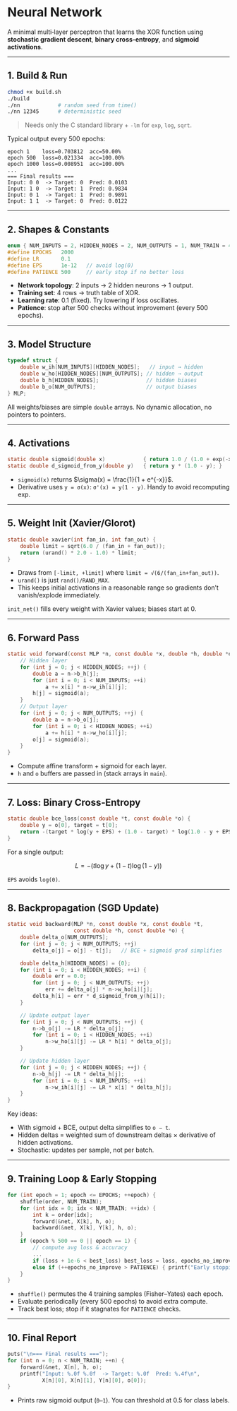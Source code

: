# Neural Network

A minimal multi‑layer perceptron that learns the XOR function using **stochastic gradient descent**, **binary cross‑entropy**, and **sigmoid activations**.

---

## 1. Build & Run

```bash
chmod +x build.sh
./build
./nn            # random seed from time()
./nn 12345      # deterministic seed
```

> Needs only the C standard library + `-lm` for `exp`, `log`, `sqrt`.

Typical output every 500 epochs:

```
epoch 1    loss=0.703812  acc=50.00%
epoch 500  loss=0.021334  acc=100.00%
epoch 1000 loss=0.008951  acc=100.00%
...
=== Final results ===
Input: 0 0  -> Target: 0  Pred: 0.0103
Input: 1 0  -> Target: 1  Pred: 0.9834
Input: 0 1  -> Target: 1  Pred: 0.9891
Input: 1 1  -> Target: 0  Pred: 0.0122
```

---

## 2. Shapes & Constants

```c
enum { NUM_INPUTS = 2, HIDDEN_NODES = 2, NUM_OUTPUTS = 1, NUM_TRAIN = 4 };
#define EPOCHS   2000
#define LR       0.1
#define EPS      1e-12   // avoid log(0)
#define PATIENCE 500     // early stop if no better loss
```

* **Network topology**: 2 inputs → 2 hidden neurons → 1 output.
* **Training set**: 4 rows → truth table of XOR.
* **Learning rate**: 0.1 (fixed). Try lowering if loss oscillates.
* **Patience**: stop after 500 checks without improvement (every 500 epochs).

---

## 3. Model Structure

```c
typedef struct {
    double w_ih[NUM_INPUTS][HIDDEN_NODES];   // input → hidden
    double w_ho[HIDDEN_NODES][NUM_OUTPUTS]; // hidden → output
    double b_h[HIDDEN_NODES];               // hidden biases
    double b_o[NUM_OUTPUTS];                // output biases
} MLP;
```

All weights/biases are simple `double` arrays. No dynamic allocation, no pointers to pointers.

---

## 4. Activations

```c
static double sigmoid(double x)            { return 1.0 / (1.0 + exp(-x)); }
static double d_sigmoid_from_y(double y)   { return y * (1.0 - y); }
```

* `sigmoid(x)` returns $\sigma(x) = \frac{1}{1 + e^{-x}}$.
* Derivative uses `y = σ(x)`: `σ'(x) = y(1 - y)`. Handy to avoid recomputing exp.

---

## 5. Weight Init (Xavier/Glorot)

```c
static double xavier(int fan_in, int fan_out) {
    double limit = sqrt(6.0 / (fan_in + fan_out));
    return (urand() * 2.0 - 1.0) * limit;
}
```

* Draws from `[-limit, +limit]` where `limit = √(6/(fan_in+fan_out))`.
* `urand()` is just `rand()/RAND_MAX`.
* This keeps initial activations in a reasonable range so gradients don’t vanish/explode immediately.

`init_net()` fills every weight with Xavier values; biases start at 0.

---

## 6. Forward Pass

```c
static void forward(const MLP *n, const double *x, double *h, double *o) {
    // Hidden layer
    for (int j = 0; j < HIDDEN_NODES; ++j) {
        double a = n->b_h[j];
        for (int i = 0; i < NUM_INPUTS; ++i)
            a += x[i] * n->w_ih[i][j];
        h[j] = sigmoid(a);
    }
    // Output layer
    for (int j = 0; j < NUM_OUTPUTS; ++j) {
        double a = n->b_o[j];
        for (int i = 0; i < HIDDEN_NODES; ++i)
            a += h[i] * n->w_ho[i][j];
        o[j] = sigmoid(a);
    }
}
```

* Compute affine transform + sigmoid for each layer.
* `h` and `o` buffers are passed in (stack arrays in `main`).

---

## 7. Loss: Binary Cross‑Entropy

```c
static double bce_loss(const double *t, const double *o) {
    double y = o[0], target = t[0];
    return -(target * log(y + EPS) + (1.0 - target) * log(1.0 - y + EPS));
}
```

For a single output:

$$
L = -\big(t\log y + (1-t)\log(1-y)\big)
$$

`EPS` avoids `log(0)`.

---

## 8. Backpropagation (SGD Update)

```c
static void backward(MLP *n, const double *x, const double *t,
                     const double *h, const double *o) {
    double delta_o[NUM_OUTPUTS];
    for (int j = 0; j < NUM_OUTPUTS; ++j)
        delta_o[j] = o[j] - t[j];   // BCE + sigmoid grad simplifies

    double delta_h[HIDDEN_NODES] = {0};
    for (int i = 0; i < HIDDEN_NODES; ++i) {
        double err = 0.0;
        for (int j = 0; j < NUM_OUTPUTS; ++j)
            err += delta_o[j] * n->w_ho[i][j];
        delta_h[i] = err * d_sigmoid_from_y(h[i]);
    }

    // Update output layer
    for (int j = 0; j < NUM_OUTPUTS; ++j) {
        n->b_o[j] -= LR * delta_o[j];
        for (int i = 0; i < HIDDEN_NODES; ++i)
            n->w_ho[i][j] -= LR * h[i] * delta_o[j];
    }

    // Update hidden layer
    for (int j = 0; j < HIDDEN_NODES; ++j) {
        n->b_h[j] -= LR * delta_h[j];
        for (int i = 0; i < NUM_INPUTS; ++i)
            n->w_ih[i][j] -= LR * x[i] * delta_h[j];
    }
}
```

Key ideas:

* With sigmoid + BCE, output delta simplifies to `o − t`.
* Hidden deltas = weighted sum of downstream deltas × derivative of hidden activations.
* Stochastic: updates per sample, not per batch.

---

## 9. Training Loop & Early Stopping

```c
for (int epoch = 1; epoch <= EPOCHS; ++epoch) {
    shuffle(order, NUM_TRAIN);
    for (int idx = 0; idx < NUM_TRAIN; ++idx) {
        int k = order[idx];
        forward(&net, X[k], h, o);
        backward(&net, X[k], Y[k], h, o);
    }
    if (epoch % 500 == 0 || epoch == 1) {
        // compute avg loss & accuracy
        ...
        if (loss + 1e-6 < best_loss) best_loss = loss, epochs_no_improve = 0;
        else if (++epochs_no_improve > PATIENCE) { printf("Early stopping...\n"); break; }
    }
}
```

* `shuffle()` permutes the 4 training samples (Fisher–Yates) each epoch.
* Evaluate periodically (every 500 epochs) to avoid extra compute.
* Track best loss; stop if it stagnates for `PATIENCE` checks.

---

## 10. Final Report

```c
puts("\n=== Final results ===");
for (int n = 0; n < NUM_TRAIN; ++n) {
    forward(&net, X[n], h, o);
    printf("Input: %.0f %.0f  -> Target: %.0f  Pred: %.4f\n",
           X[n][0], X[n][1], Y[n][0], o[0]);
}
```

* Prints raw sigmoid output (`0–1`). You can threshold at 0.5 for class labels.